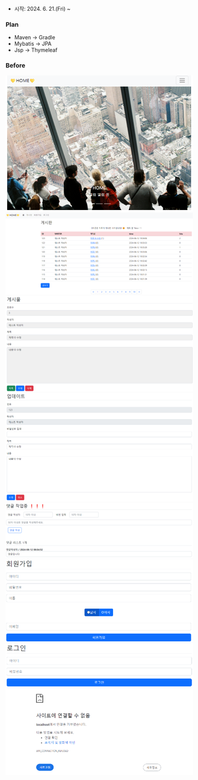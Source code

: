 
- 시작: 2024. 6. 21.(Fri) ~

### Plan
- Maven -> Gradle
- Mybatis -> JPA
- Jsp -> Thymeleaf

### Before
![img.png](src/main/resources/static/images/1_main.png)
![img.png](src/main/resources/static/images/2_1_board.png)
![img.png](src/main/resources/static/images/2_2_board.png)
![img.png](src/main/resources/static/images/2_3_board.png)
![img.png](src/main/resources/static/images/3_1_comment.png)
![img.png](src/main/resources/static/images/4_1_join.png)
![img.png](src/main/resources/static/images/5_1_login.png)
![img.png](src/main/resources/static/images/error.png)